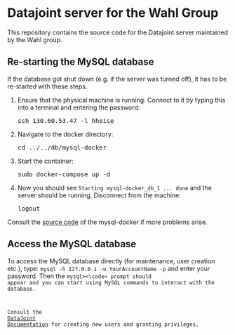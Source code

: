 # Datajoint server for the Wahl Group

This repository contains the source code for the Datajoint server maintained by the Wahl group.

## Re-starting the MySQL database

If the database got shut down (e.g. if the server was turned off), it has to be re-started with these steps.

<ol>
  <li>Ensure that the physical machine is running. Connect to it by typing this into a terminal and entering the password:
        <pre>ssh 130.60.53.47 -l hheise</pre> </li>
  <li>Navigate to the docker directory:
        <pre>cd ../../db/mysql-docker</pre></li>
  <li>Start the container:
        <pre>sudo docker-compose up -d</pre></li>
  <li>Now you should see <code>Starting mysql-docker_db_1 ... done</code> and the server should be running. Disconnect from the machine:
        <pre>logout</pre></li>        
</ol>

 Consult the <a href="https://github.com/datajoint/mysql-docker">source code</a> of the mysql-docker if more problems arise.


## Access the MySQL database

To access the MySQL database directly (for maintenance, user creation etc.), type: <code>mysql -h 127.0.0.1 -u YourAccountName -p</code> and enter your password. Then the <code>mysql><\code> prompt should appear and you can start using MySQL commands to interact with the database.
  
Consult the <a href="https://docs.datajoint.io/matlab/v3.4/admin/3-accounts.html">DataJoint Documentation</a> for creating new users and granting privileges.
